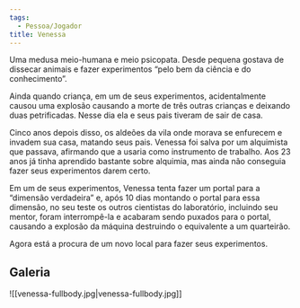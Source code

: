 ```yaml
---
tags:
  - Pessoa/Jogador
title: Venessa
---
```

Uma medusa meio-humana e meio psicopata. Desde pequena gostava de dissecar animais e fazer experimentos “pelo bem da ciência e do conhecimento”.

Ainda quando criança, em um de seus experimentos, acidentalmente causou uma explosão causando a morte de três outras crianças e deixando duas petrificadas. Nesse dia ela e seus pais tiveram de sair de casa.

Cinco anos depois disso, os aldeões da vila onde morava se enfurecem e invadem sua casa, matando seus pais. Venessa foi salva por um alquimista que passava, afirmando que a usaria como instrumento de trabalho. Aos 23 anos já tinha aprendido bastante sobre alquimia, mas ainda não conseguia fazer seus experimentos darem certo.

Em um de seus experimentos, Venessa tenta fazer um portal para a “dimensão verdadeira” e, após 10 dias montando o portal para essa dimensão, no seu teste os outros cientistas do laboratório, incluindo seu mentor, foram interrompê-la e acabaram sendo puxados para o portal, causando a explosão da máquina destruindo o equivalente a um quarteirão.

Agora está a procura de um novo local para fazer seus experimentos.

## Galeria
![[venessa-fullbody.jpg|venessa-fullbody.jpg]]
